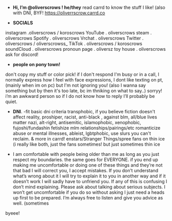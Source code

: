 - **Hi, I’m @oliverscrows ! he/they**
 read carrd to know the stuff I like! (also with DNI, BYF!
 https://oliverrscrow.carrd.co
 

 - **SOCIALS**

instagram .oliverscrows / koroscrows
YouTube . oliverscrows
steam . oliverscrows
Spotify . oliverscrows
Vrchat . oliverscrows
Twitter . oliverscrows / oliverscrowss_
TikTok . oliverscrows / koroscrows
soundCloud . oliverscrows
pronoun page . oliversz
toy house . oliverscrows
ask for discord!


- **people on pony town!**

don't copy my stuff or color pick! if I don't respond I'm busy or in a call, I normally express how I feel with face expressions, I dont like texting on pt, (mainly when im on pc) but I'm not ignoring you! (also I wanna say something but by then it's too late, bc im thniking on what to say..) sorryy! i’m an awkward person so if I do not know how to reply I’ll probably be quiet.


- **DNI**. 
-fit basic dni criteria 
transphobic, if you believe fiction doesn't affect reality, proshiper, racist, anti-black , against blm, all/blue lives matter nazi, alt-right, antisemitic, islamophobic, xenophobic, fujoshi/fundashin fetishize mlm relationships/pairings/etc romanticize abuse or mental illnesses, ableist, lgbtphobic, use slurs you can't reclaim. & more in carrd! enstars/Stranger Things/spree fans on thin ice (i really like both, just the fans sometimes!  but just sometimes thin ice

- I am comfortable with people being older than me as long as you just respect my boundaries. the same goes for EVERYONE.
if you end up making me uncomfortable or doing one of these things and they’re not that bad I will correct you, I accept mistakes. If you don’t understand what’s wrong about it I will try to explain it to you in another way and if it doesn’t work I will sadly have to unfriend you. If any of this is confusing I don’t mind explaining. Please ask about talking about serious subjects. I won’t get uncomfortable if you do so without asking I just need a heads up first to be prepared. I’m always free to listen and give you advice as well. (sometimes

byeee! 
